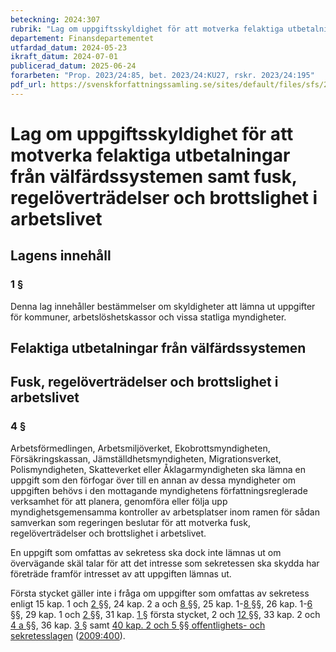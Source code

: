 ```yaml
---
beteckning: 2024:307
rubrik: "Lag om uppgiftsskyldighet för att motverka felaktiga utbetalningar från välfärdssystemen samt fusk, regelöverträdelser och brottslighet i arbetslivet"
departement: Finansdepartementet
utfardad_datum: 2024-05-23
ikraft_datum: 2024-07-01
publicerad_datum: 2025-06-24
forarbeten: "Prop. 2023/24:85, bet. 2023/24:KU27, rskr. 2023/24:195"
pdf_url: https://svenskforfattningssamling.se/sites/default/files/sfs/2024-05/SFS2024-307.pdf
---
```


# Lag om uppgiftsskyldighet för att motverka felaktiga utbetalningar från välfärdssystemen samt fusk, regelöverträdelser och brottslighet i arbetslivet

## Lagens innehåll

### 1 §

Denna lag innehåller bestämmelser om skyldigheter att lämna ut uppgifter för kommuner, arbetslöshetskassor och vissa statliga myndigheter.

## Felaktiga utbetalningar från välfärdssystemen

## Fusk, regelöverträdelser och brottslighet i arbetslivet

### 4 §

Arbetsförmedlingen, Arbetsmiljöverket, Ekobrottsmyndigheten, Försäkringskassan, Jämställdhetsmyndigheten, Migrationsverket, Polismyndigheten, Skatteverket eller Åklagarmyndigheten ska lämna en uppgift som den förfogar över till en annan av dessa myndigheter om uppgiften behövs i den mottagande myndighetens författningsreglerade verksamhet för att planera, genomföra eller följa upp myndighetsgemensamma kontroller av arbetsplatser inom ramen för sådan samverkan som regeringen beslutar för att motverka fusk, regelöverträdelser och brottslighet i arbetslivet.

En uppgift som omfattas av sekretess ska dock inte lämnas ut om övervägande skäl talar för att det intresse som sekretessen ska skydda har företräde framför intresset av att uppgiften lämnas ut.

Första stycket gäller inte i fråga om uppgifter som omfattas av sekretess enligt 15 kap. 1 och [2 §](#2)§, 24 kap. 2 a och [8 §](#8)§, 25 kap. 1-[8 §](#8)§, 26 kap. 1-[6 §](#6)§, 29 kap. 1 och [2 §](#2)§, 31 kap. [1 §](#kap31.1) första stycket, 2 och [12 §](#12)§, 33 kap. 2 och [4 a §](#4a)§, 36 kap. [3 §](#kap36.3) samt [40 kap. 2 och 5 §§ offentlighets- och sekretesslagen](https://selex.se/eli/sfs/2009/400#kap40.2) ([2009:400](https://selex.se/eli/sfs/2009/400)).